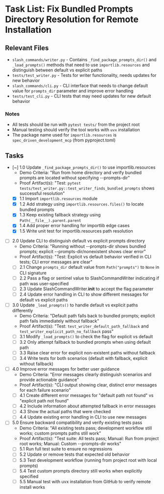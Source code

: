 # Task List: Fix Bundled Prompts Directory Resolution for Remote Installation

## Relevant Files

- `slash_commands/writer.py` - Contains `_find_package_prompts_dir()` and `_load_prompts()` methods that need to use `importlib.resources` and distinguish between default vs explicit paths
- `tests/test_writer.py` - Tests for writer functionality, needs updates for new behavior
- `slash_commands/cli.py` - CLI interface that needs to change default value for `prompts_dir` parameter and improve error handling
- `tests/test_cli.py` - CLI tests that may need updates for new default behavior

### Notes

- All tests should be run with `pytest tests/` from the project root
- Manual testing should verify the tool works with `uvx` installation
- The package name used for `importlib.resources` is `spec_driven_development_mcp` (from pyproject.toml)

## Tasks

- [~] 1.0 Update `_find_package_prompts_dir()` to use importlib.resources
  - Demo Criteria: "Run from home directory and verify bundled prompts are located without specifying --prompts-dir"
  - Proof Artifact(s): "Test: `pytest tests/test_writer.py::test_writer_finds_bundled_prompts` shows successful resolution"
  - [x] 1.1 Import `importlib.resources` module
  - [x] 1.2 Add strategy using `importlib.resources.files()` to locate bundled prompts
  - [x] 1.3 Keep existing fallback strategy using `Path(__file__).parent.parent`
  - [x] 1.4 Add proper error handling for importlib edge cases
  - [x] 1.5 Write unit test for importlib.resources path resolution

- [ ] 2.0 Update CLI to distinguish default vs explicit prompts directory
  - Demo Criteria: "Running without --prompts-dir shows bundled prompts; explicit --prompts-dir/nonexistent shows clear error"
  - Proof Artifact(s): "Test: Explicit vs default behavior verified in CLI tests; CLI error messages are clear"
  - [ ] 2.1 Change `prompts_dir` default value from `Path("prompts")` to `None` in CLI signature
  - [ ] 2.2 Pass a flag or sentinel value to SlashCommandWriter indicating if path was user-specified
  - [ ] 2.3 Update SlashCommandWriter.__init__ to accept the flag parameter
  - [ ] 2.4 Update error handling in CLI to show different messages for default vs explicit paths

- [ ] 3.0 Update `_load_prompts()` to handle default vs explicit paths differently
  - Demo Criteria: "Default path falls back to bundled prompts; explicit path fails immediately without fallback"
  - Proof Artifact(s): "Test: `test_writer_default_path_fallback` and `test_writer_explicit_path_no_fallback` pass"
  - [ ] 3.1 Modify `_load_prompts()` to check the flag for explicit vs default
  - [ ] 3.2 Only attempt fallback to bundled prompts when using default path
  - [ ] 3.3 Raise clear error for explicit non-existent paths without fallback
  - [ ] 3.4 Write tests for both scenarios (default with fallback, explicit without fallback)

- [ ] 4.0 Improve error messages for better user guidance
  - Demo Criteria: "Error messages clearly distinguish scenarios and provide actionable guidance"
  - Proof Artifact(s): "CLI output showing clear, distinct error messages for each failure scenario"
  - [ ] 4.1 Create different error messages for "default path not found" vs "explicit path not found"
  - [ ] 4.2 Include information about attempted fallback in error messages
  - [ ] 4.3 Show the actual paths that were checked
  - [ ] 4.4 Update existing error handling in CLI to use new messages

- [ ] 5.0 Ensure backward compatibility and verify existing tests pass
  - Demo Criteria: "All existing tests pass; development workflow still works; custom prompts paths still work"
  - Proof Artifact(s): "Test suite: All tests pass; Manual: Run from project root works; Manual: Custom --prompts-dir works"
  - [ ] 5.1 Run full test suite to ensure no regressions
  - [ ] 5.2 Update or remove tests that expected old behavior
  - [ ] 5.3 Test development workflow (running from project root with local prompts)
  - [ ] 5.4 Test custom prompts directory still works when explicitly specified
  - [ ] 5.5 Manual test with uvx installation from GitHub to verify remote install works

